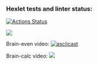 ### Hexlet tests and linter status:
[![Actions Status](https://github.com/Mike8888888/frontend-project-44/workflows/hexlet-check/badge.svg)](https://github.com/Mike8888888/frontend-project-44/actions)

<a href="https://codeclimate.com/github/Mike8888888/frontend-project-44/maintainability"><img src="https://api.codeclimate.com/v1/badges/d89fd07822a85965111c/maintainability" /></a>

Brain-even video:
[![asciicast](https://asciinema.org/a/cAvFi2NBRSqb8jOkvEXTCWKHg.svg)](https://asciinema.org/a/cAvFi2NBRSqb8jOkvEXTCWKHg)

Brain-calc video:
<a href="https://asciinema.org/a/ofBYjHQ2LP0pb2g3m4HUCOBmu" target="_blank"><img src="https://asciinema.org/a/ofBYjHQ2LP0pb2g3m4HUCOBmu.svg" /></a>
